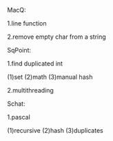 MacQ:

1.line function

2.remove empty char from a string 



SqPoint:

1.find duplicated int 

\(1\)set \(2\)math \(3\)manual hash

2.multithreading



Schat:

1.pascal

\(1\)recursive \(2\)hash \(3\)duplicates

